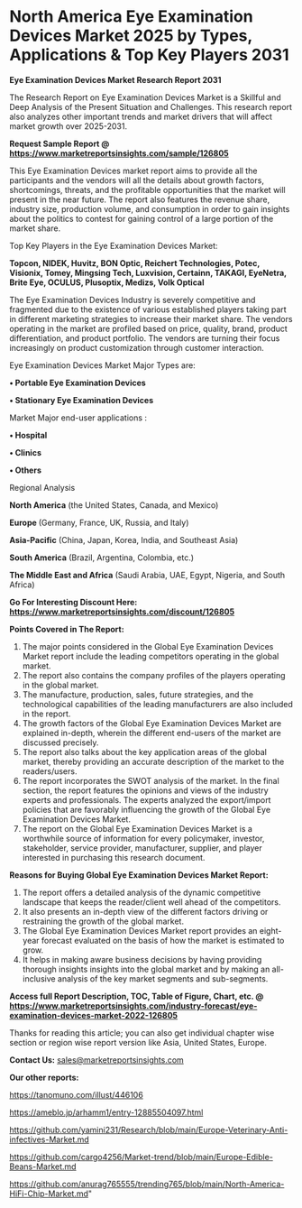 # North America Eye Examination Devices Market 2025 by Types, Applications & Top Key Players 2031

<strong>Eye Examination Devices Market Research Report 2031</strong>

The Research Report on Eye Examination Devices Market is a Skillful and Deep Analysis of the Present Situation and Challenges. This research report also analyzes other important trends and market drivers that will affect market growth over 2025-2031.

<strong>Request Sample Report @ <a href=https://www.marketreportsinsights.com/sample/126805>https://www.marketreportsinsights.com/sample/126805</a></strong>

This Eye Examination Devices market report aims to provide all the participants and the vendors will all the details about growth factors, shortcomings, threats, and the profitable opportunities that the market will present in the near future. The report also features the revenue share, industry size, production volume, and consumption in order to gain insights about the politics to contest for gaining control of a large portion of the market share.

Top Key Players in the Eye Examination Devices Market:

<strong>Topcon, NIDEK, Huvitz, BON Optic, Reichert Technologies, Potec, Visionix, Tomey, Mingsing Tech, Luxvision, Certainn, TAKAGI, EyeNetra, Brite Eye, OCULUS, Plusoptix, Medizs, Volk Optical</strong>

The Eye Examination Devices Industry is severely competitive and fragmented due to the existence of various established players taking part in different marketing strategies to increase their market share. The vendors operating in the market are profiled based on price, quality, brand, product differentiation, and product portfolio. The vendors are turning their focus increasingly on product customization through customer interaction.

Eye Examination Devices Market Major Types are:

<strong>• Portable Eye Examination Devices

• Stationary Eye Examination Devices</strong>

Market Major end-user applications :

<strong>• Hospital

• Clinics

• Others</strong>

Regional Analysis

</u><strong><b>North America</b></strong> (the United States, Canada, and Mexico)

<strong><b>Europe </b></strong>(Germany, France, UK, Russia, and Italy)

<strong><b>Asia-Pacific</b></strong> (China, Japan, Korea, India, and Southeast Asia)

<strong><b>South America</b></strong> (Brazil, Argentina, Colombia, etc.)

<strong><b>The Middle East and Africa</b></strong> (Saudi Arabia, UAE, Egypt, Nigeria, and South Africa)

<strong>Go For Interesting Discount Here: <a href=https://www.marketreportsinsights.com/discount/126805>https://www.marketreportsinsights.com/discount/126805</a></strong>

<strong>Points Covered in The Report:</strong>
<ol>
  <li>The major points considered in the Global Eye Examination Devices Market report include the leading competitors operating in the global market.</li>
  <li>The report also contains the company profiles of the players operating in the global market.</li>
  <li>The manufacture, production, sales, future strategies, and the technological capabilities of the leading manufacturers are also included in the report.</li>
  <li>The growth factors of the Global Eye Examination Devices Market are explained in-depth, wherein the different end-users of the market are discussed precisely.</li>
  <li>The report also talks about the key application areas of the global market, thereby providing an accurate description of the market to the readers/users.</li>
  <li>The report incorporates the SWOT analysis of the market. In the final section, the report features the opinions and views of the industry experts and professionals. The experts analyzed the export/import policies that are favorably influencing the growth of the Global Eye Examination Devices Market.</li>
  <li>The report on the Global Eye Examination Devices Market is a worthwhile source of information for every policymaker, investor, stakeholder, service provider, manufacturer, supplier, and player interested in purchasing this research document.</li>
</ol>
<strong>Reasons for Buying Global Eye Examination Devices Market Report:</strong>

<ol>
  <li>The report offers a detailed analysis of the dynamic competitive landscape that keeps the reader/client well ahead of the competitors.</li>
  <li>It also presents an in-depth view of the different factors driving or restraining the growth of the global market.</li>
  <li>The Global Eye Examination Devices Market report provides an eight-year forecast evaluated on the basis of how the market is estimated to grow.</li>
  <li>It helps in making aware business decisions by having providing thorough insights insights into the global market and by making an all-inclusive analysis of the key market segments and sub-segments.</li>
</ol>
<strong>Access full Report Description, TOC, Table of Figure, Chart, etc. @ <a href=https://www.marketreportsinsights.com/industry-forecast/eye-examination-devices-market-2022-126805>https://www.marketreportsinsights.com/industry-forecast/eye-examination-devices-market-2022-126805</a></strong>


Thanks for reading this article; you can also get individual chapter wise section or region wise report version like Asia, United States, Europe.

<strong>Contact Us:</strong>
sales@marketreportsinsights.com

<strong>Our other reports:</strong>

<a href=https://tanomuno.com/illust/446106>https://tanomuno.com/illust/446106</a>

<a href=https://ameblo.jp/arhamm1/entry-12885504097.html>https://ameblo.jp/arhamm1/entry-12885504097.html</a>

<a href=https://github.com/yamini231/Research/blob/main/Europe-Veterinary-Anti-infectives-Market.md>https://github.com/yamini231/Research/blob/main/Europe-Veterinary-Anti-infectives-Market.md</a>

<a href=https://github.com/cargo4256/Market-trend/blob/main/Europe-Edible-Beans-Market.md>https://github.com/cargo4256/Market-trend/blob/main/Europe-Edible-Beans-Market.md</a>

<a href=https://github.com/anurag765555/trending765/blob/main/North-America-HiFi-Chip-Market.md>https://github.com/anurag765555/trending765/blob/main/North-America-HiFi-Chip-Market.md</a>"
